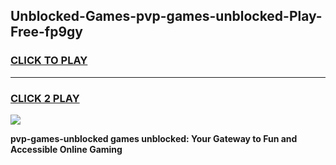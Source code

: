 
## Unblocked-Games-pvp-games-unblocked-Play-Free-fp9gy
<h3>
<a href="https://premium76.site?title=pvp-games-unblocked&ref=10A">CLICK TO PLAY</a></h3>
<hr>

<h3>
<a href="https://premium76.site?title=pvp-games-unblocked&ref=10A">CLICK 2 PLAY</a>
  
</h3>

<a href="https://premium76.site?title=pvp-games-unblocked&ref=10A"><img src="https://clearcache.store/games.png"></a>


**pvp-games-unblocked games unblocked: Your Gateway to Fun and Accessible Online Gaming**
